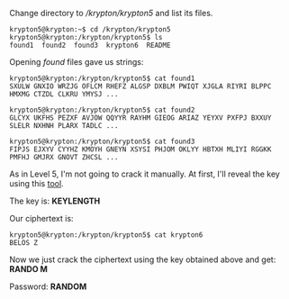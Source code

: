 Change directory to */krypton/krypton5* and list its files.
```
krypton5@krypton:~$ cd /krypton/krypton5
krypton5@krypton:/krypton/krypton5$ ls
found1  found2  found3  krypton6  README
```

Opening *found* files gave us strings:
```
krypton5@krypton:/krypton/krypton5$ cat found1
SXULW GNXIO WRZJG OFLCM RHEFZ ALGSP DXBLM PWIQT XJGLA RIYRI BLPPC HMXMG CTZDL CLKRU YMYSJ ...

krypton5@krypton:/krypton/krypton5$ cat found2
GLCYX UKFHS PEZXF AVJOW QQYYR RAYHM GIEOG ARIAZ YEYXV PXFPJ BXXUY SLELR NXHNH PLARX TADLC ...

krypton5@krypton:/krypton/krypton5$ cat found3
FIPJS EJXYV CYYHZ KMOYH GNEYN XSYSI PHJOM OKLYY HBTXH MLIYI RGGKK PMFHJ GMJRX GNOVT ZHCSL ...
```

As in Level 5, I'm not going to crack it manually. At first, I'll reveal the key using this [tool](https://www.dcode.fr/vigenere-cipher).

The key is: **KEYLENGTH**

Our ciphertext is: 
```
krypton5@krypton:/krypton/krypton5$ cat krypton6
BELOS Z
```

Now we just crack the ciphertext using the key obtained above and get: **RANDO M**

Password: **RANDOM**
